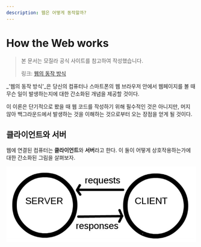 ```yaml
---
description: 웹은 어떻게 동작할까?
---
```


# How the Web works

> 본 문서는 모질라 공식 사이트를 참고하여 작성했습니다.
>
> 링크: [웹의 동작 방식](https://developer.mozilla.org/ko/docs/Learn/Getting_started_with_the_web/How_the_Web_works)

 _'웹의 동작 방식'_은 당신의 컴퓨터나 스마트폰의 웹 브라우저 안에서 웹페이지를 볼 때 무슨 일이 발생하는지에 대한 간소화된 개념을 제공할 것이다.

 이 이론은 단기적으로 봤을 때 웹 코드를 작성하기 위해 필수적인 것은 아니지만, 머지 않아 백그라운드에서 발생하는 것을 이해하는 것으로부터 오는 장점을 얻게 될 것이다.

## 클라이언트와 서버

 웹에 연결된 컴퓨터는 **클라이언트**와 **서버**라고 한다. 이 둘이 어떻게 상호작용하는가에 대한 간소화된 그림을 살펴보자.

![클ㅏㅇ언ㅌ ](<.gitbook/assets/image (11).png>)
